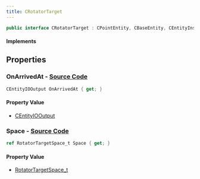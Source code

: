 ```yaml
---
title: CRotatorTarget
---
```


```csharp
public interface CRotatorTarget : CPointEntity, CBaseEntity, CEntityInstance, ISchemaClass<CEntityInstance>, ISchemaClass<CBaseEntity>, ISchemaClass<CPointEntity>, ISchemaClass<CRotatorTarget>, ISchemaField, ISchemaClass, INativeHandle
```

#### Implements

## Properties

### **OnArrivedAt** - [Source Code](https://github.com/swiftly-solution/swiftlys2/blob/main/managed/src/SwiftlyS2.Generated/Schemas/Interfaces/CRotatorTarget.cs#L16)

```csharp
CEntityIOOutput OnArrivedAt { get; }
```

#### Property Value

- [CEntityIOOutput](/docs/api/shared/schemadefinitions/centityiooutput)

### **Space** - [Source Code](https://github.com/swiftly-solution/swiftlys2/blob/main/managed/src/SwiftlyS2.Generated/Schemas/Interfaces/CRotatorTarget.cs#L18)

```csharp
ref RotatorTargetSpace_t Space { get; }
```

#### Property Value

- [RotatorTargetSpace_t](/docs/api/shared/schemadefinitions/rotatortargetspace_t)

